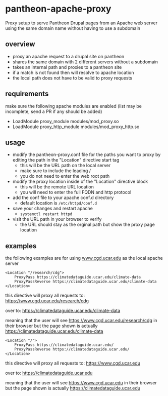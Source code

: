# pantheon-apache-proxy
Proxy setup to serve Pantheon Drupal pages from an Apache web server using the same domain name without having to use a subdomain


## overview
- proxy an apache request to a drupal site on pantheon
- shares the same domain with 2 different servers without a subdomain 
- takes an internal path and proxies to a pantheon site
- if a match is not found then will resolve to apache location
- the local path does not have to be valid to proxy requests

## requirements
make sure the following apache modules are enabled (list may be incomplete, send a PR if any should be added)
- LoadModule proxy_module modules/mod_proxy.so
- LoadModule proxy_http_module modules/mod_proxy_http.so


## usage
- modify the pantheon-proxy.conf file for the paths you want to proxy by editing the path in the "Location" directive start tag
  - this will be the URL path on the local server
  - make sure to include the leading /
  - you do not need to enter the web root path
- modify the proxy location inside of the "Location" directive block
  - this will be the remote URL location
  - you will need to enter the full FQDN and http protocol
- add the conf file to your apache conf.d directory
  - default location is `/etc/httpd/conf.d`
- save your changes and restart apache
  - `systemctl restart httpd`
- visit the URL path in your browser to verify
  - the URL should stay as the orginal path but show the proxy page location


## examples
the following examples are for using www.cgd.ucar.edu as the local apache server

	<Location "/research/cdg">
		ProxyPass https://climatedataguide.ucar.edu/climate-data
		ProxyPassReverse https://climatedataguide.ucar.edu/climate-data
	</Location>

this directive will proxy all requests to:
https://www.cgd.ucar.edu/research/cdg

over to:
https://climatedataguide.ucar.edu/climate-data

meaning that the user will see https://www.cgd.ucar.edu/research/cdg in their browser but the page shown is actually https://climatedataguide.ucar.edu/climate-data


	<Location "/">
		ProxyPass https://climatedataguide.ucar.edu/
		ProxyPassReverse https://climatedataguide.ucar.edu/
	</Location>

this directive will proxy all requests to:
https://www.cgd.ucar.edu

over to:
https://climatedataguide.ucar.edu

meaning that the user will see https://www.cgd.ucar.edu in their browser but the page shown is actually https://climatedataguide.ucar.edu